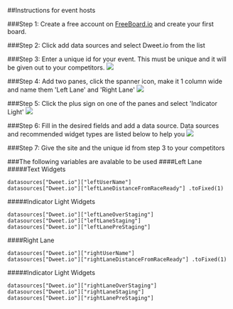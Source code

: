 ##Instructions for event hosts

###Step 1:
Create a free account on [FreeBoard.io](https://freeboard.io) and create your first board.

###Step 2:
Click add data sources and select Dweet.io from the list

###Step 3:
Enter a unique id for your event.  This must be unique and it will be given out to your competitors.
![](http://i.imgur.com/8KN4xjD.png)

###Step 4:
Add two panes, click the spanner icon, make it 1 column wide and name them 'Left Lane' and 'Right Lane'
![](http://i.imgur.com/iQFKr3N.png)

###Step 5:
Click the plus sign on one of the panes and select 'Indicator Light'
![](http://i.imgur.com/3h8VPRH.png)

###Step 6:
Fill in the desired fields and add a data source.  Data sources and recommended widget types are listed below to help you
![](http://i.imgur.com/UdlBcbI.png)

###Step 7:
Give the site and the unique id from step 3 to your competitors

###The following variables are avalable to be used
####Left Lane
#####Text Widgets
```
datasources["Dweet.io"]["leftUserName"]
datasources["Dweet.io"]["leftLaneDistanceFromRaceReady"] .toFixed(1)
```
#####Indicator Light Widgets
```
datasources["Dweet.io"]["leftLaneOverStaging"]
datasources["Dweet.io"]["leftLaneStaging"]
datasources["Dweet.io"]["leftLanePreStaging"]
```

####Right Lane
```
datasources["Dweet.io"]["rightUserName"]
datasources["Dweet.io"]["rightLaneDistanceFromRaceReady"] .toFixed(1)
```
#####Indicator Light Widgets
```
datasources["Dweet.io"]["rightLaneOverStaging"]
datasources["Dweet.io"]["rightLaneStaging"]
datasources["Dweet.io"]["rightLanePreStaging"]
```
